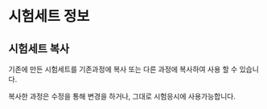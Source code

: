# 시험세트 정보

## 시험세트 복사&#x20;

기존에 만든 시험세트를 기존과정에 복사 또는 다른 과정에 복사하여 사용 할 수 있습니다.

복사한 과정은 수정을 통해 변경을 하거나, 그대로 시험응시에 사용가능합니다.
